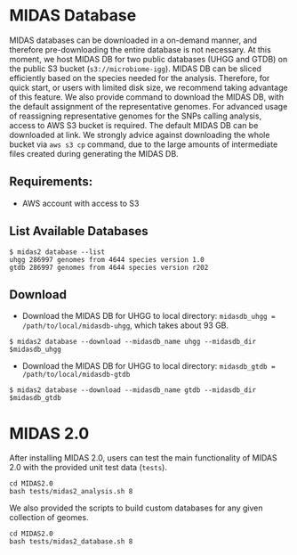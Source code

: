 
# MIDAS Database

MIDAS databases can be downloaded in a on-demand manner, and therefore pre-downloading the entire database is not necessary. At this moment, we host MIDAS DB for two public databases (UHGG and GTDB) on the public S3 bucket (`s3://microbiome-igg`). MIDAS DB can be sliced efficiently based on the species needed for the analysis. Therefore, for quick start, or users with limited disk size, we recommend taking advantage of this feature. We also provide command to download the MIDAS DB, with the default assignment of the representative genomes. For advanced usage of reassigning representative genomes for the SNPs calling analysis, access to AWS S3 bucket is required. The default MIDAS DB can be downloaded at link. We strongly advice against downloading the whole bucket via `aws s3 cp` command, due to the large amounts of intermediate files created during generating the MIDAS DB.

## Requirements:
- AWS account with access to S3

## List Available Databases

```
$ midas2 database --list
uhgg 286997 genomes from 4644 species version 1.0
gtdb 286997 genomes from 4644 species version r202
```

## Download 

- Download the MIDAS DB for UHGG to local directory: `midasdb_uhgg = /path/to/local/midasdb-uhgg`, which takes about 93 GB.

```
$ midas2 database --download --midasdb_name uhgg --midasdb_dir $midasdb_uhgg
```

- Download the MIDAS DB for UHGG to local directory: `midasdb_gtdb = /path/to/local/midasdb-gtdb`

```
$ midas2 database --download --midasdb_name gtdb --midasdb_dir $midasdb_gtdb
```

# MIDAS 2.0

After installing MIDAS 2.0, users can test the main functionality of MIDAS 2.0 with the provided unit test data (`tests`). 

```
cd MIDAS2.0
bash tests/midas2_analysis.sh 8
```


We also provided the scripts to build custom databases for any given collection of geomes. 

```
cd MIDAS2.0
bash tests/midas2_database.sh 8
```